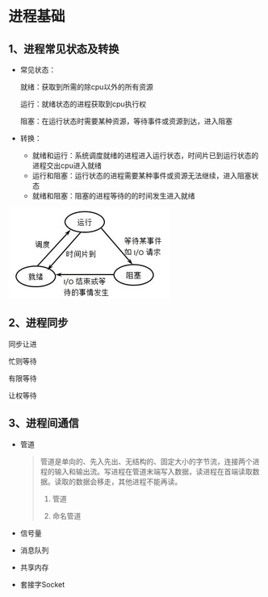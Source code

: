 # 进程基础

## 1、进程常见状态及转换

* 常见状态：

  就绪：获取到所需的除cpu以外的所有资源

  运行：就绪状态的进程获取到cpu执行权

  阻塞：在运行状态时需要某种资源，等待事件或资源到达，进入阻塞

* 转换：
  * 就绪和运行：系统调度就绪的进程进入运行状态，时间片已到运行状态的进程交出cpu进入就绪
  * 运行和阻塞：运行状态的进程需要某种事件或资源无法继续，进入阻塞状态
  * 就绪和阻塞：阻塞的进程等待的的时间发生进入就绪

![img](imgs\1118296-20180522204056722-921601285.jpg)

## 2、进程同步

同步让进

忙则等待

有限等待

让权等待

## 3、进程间通信

* 管道

  > 管道是单向的、先入先出、无结构的、固定大小的字节流，连接两个进程的输入和输出流。写进程在管道末端写入数据，读进程在首端读取数据。读取的数据会移走，其他进程不能再读。
  >
  > 1. 管道
  >
  >    
  >
  > 2. 命名管道

* 信号量

  > 

* 消息队列

  >  

* 共享内存

  > 

* 套接字Socket

  > 